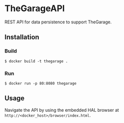# TheGarageAPI

REST API for data persistence to support TheGarage.

## Installation

### Build

`$ docker build -t thegarage .`

### Run

`$ docker run -p 80:8080 thegarage`

## Usage

Navigate the API by using the embedded HAL browser at `http://<docker_host>/browser/index.html`.
